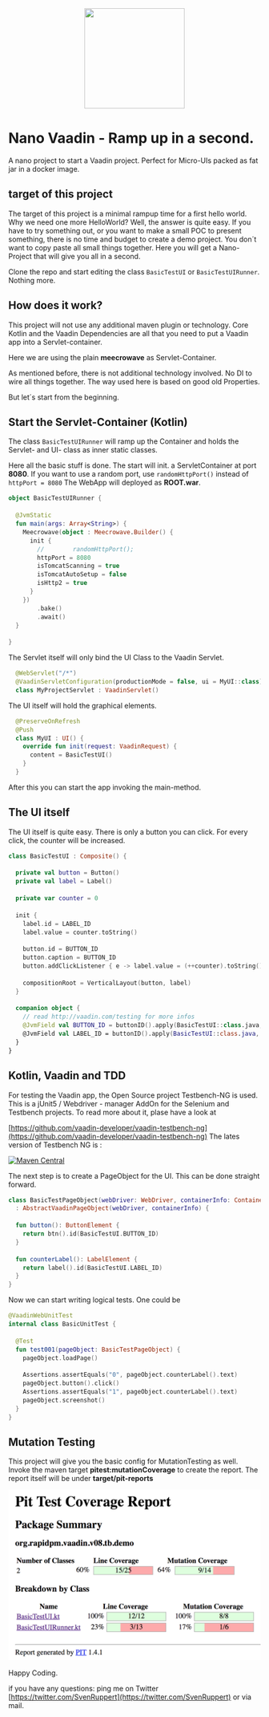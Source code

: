 
<center>
<a href="https://vaadin.com">
 <img src="https://vaadin.com/images/hero-reindeer.svg" width="200" height="200" /></a>
</center>


# Nano Vaadin - Ramp up in a second.
A nano project to start a Vaadin project. Perfect for Micro-UIs packed as fat jar in a docker image.

## target of this project
The target of this project is a minimal rampup time for a first hello world.
Why we need one more HelloWorld? Well, the answer is quite easy. 
If you have to try something out, or you want to make a small POC to present something,
there is no time and budget to create a demo project.
You don´t want to copy paste all small things together.
Here you will get a Nano-Project that will give you all in a second.

Clone the repo and start editing the class ```BasicTestUI``` or ```BasicTestUIRunner```.
Nothing more. 

## How does it work?
This project will not use any additional maven plugin or technology.
Core Kotlin and the Vaadin Dependencies are all that you need to put 
a Vaadin app into a Servlet-container.

Here we are using the plain **meecrowave** as Servlet-Container.

As mentioned before, there is not additional technology involved.
No DI to wire all things together. The way used here is based on good old Properties.

But let´s start from the beginning.

## Start the Servlet-Container (Kotlin)
The class ```BasicTestUIRunner``` will ramp up the Container and 
holds the Servlet- and UI- class as inner static classes.

Here all the basic stuff is done. The start will init. a ServletContainer at port **8080**.
If you want to use a random port, use ```randomHttpPort()``` instead of ```httpPort = 8080```
The WebApp will deployed as **ROOT.war**. 

```kotlin
object BasicTestUIRunner {

  @JvmStatic
  fun main(args: Array<String>) {
    Meecrowave(object : Meecrowave.Builder() {
      init {
        //        randomHttpPort();
        httpPort = 8080
        isTomcatScanning = true
        isTomcatAutoSetup = false
        isHttp2 = true
      }
    })
        .bake()
        .await()
  }

}
```

The Servlet itself will only bind the UI Class to the Vaadin Servlet.

```kotlin
  @WebServlet("/*")
  @VaadinServletConfiguration(productionMode = false, ui = MyUI::class)
  class MyProjectServlet : VaadinServlet()
```

The UI itself will hold the graphical elements. 

```kotlin
  @PreserveOnRefresh
  @Push
  class MyUI : UI() {
    override fun init(request: VaadinRequest) {
      content = BasicTestUI()
    }
  }
```

After this you can start the app invoking the main-method.

## The UI itself
The UI itself is quite easy. 
There is only a button you can click.
For every click, the counter will be increased.

```kotlin
class BasicTestUI : Composite() {

  private val button = Button()
  private val label = Label()

  private var counter = 0

  init {
    label.id = LABEL_ID
    label.value = counter.toString()

    button.id = BUTTON_ID
    button.caption = BUTTON_ID
    button.addClickListener { e -> label.value = (++counter).toString() }

    compositionRoot = VerticalLayout(button, label)
  }

  companion object {
    // read http://vaadin.com/testing for more infos
    @JvmField val BUTTON_ID = buttonID().apply(BasicTestUI::class.java, "buttonID")
    @JvmField val LABEL_ID = buttonID().apply(BasicTestUI::class.java, "labelID")
  }
}
```

## Kotlin, Vaadin and TDD
For testing the Vaadin app, the Open Source project Testbench-NG is used.
This is a jUnit5 / Webdriver - manager AddOn for the Selenium and Testbench projects.
To read more about it, plase have a look at 

[https://github.com/vaadin-developer/vaadin-testbench-ng](https://github.com/vaadin-developer/vaadin-testbench-ng)
The lates version of Testbench NG is : 

[![Maven Central](https://maven-badges.herokuapp.com/maven-central/org.rapidpm/rapidpm-vaadin-testbench-ng/badge.svg)](https://maven-badges.herokuapp.com/maven-central/org.rapidpm/rapidpm-vaadin-testbench-ng)
 

The next step is to create a PageObject for the UI.
This can be done straight forward.

```kotlin
class BasicTestPageObject(webDriver: WebDriver, containerInfo: ContainerInfo)
  : AbstractVaadinPageObject(webDriver, containerInfo) {

  fun button(): ButtonElement {
    return btn().id(BasicTestUI.BUTTON_ID)
  }

  fun counterLabel(): LabelElement {
    return label().id(BasicTestUI.LABEL_ID)
  }
}
```

Now we can start writing logical tests. One could be 

```kotlin
@VaadinWebUnitTest
internal class BasicUnitTest {

  @Test
  fun test001(pageObject: BasicTestPageObject) {
    pageObject.loadPage()

    Assertions.assertEquals("0", pageObject.counterLabel().text)
    pageObject.button().click()
    Assertions.assertEquals("1", pageObject.counterLabel().text)
    pageObject.screenshot()
  }
}
```

## Mutation Testing
This project will give you the basic config for MutationTesting as well.
Invoke the maven target **pitest:mutationCoverage** to create the report. 
The report itself will be under **target/pit-reports**

![_data/PiTest_Report_001.png](_data/PiTest_Report_001.png)


Happy Coding.

if you have any questions: ping me on Twitter [https://twitter.com/SvenRuppert](https://twitter.com/SvenRuppert)
or via mail.
